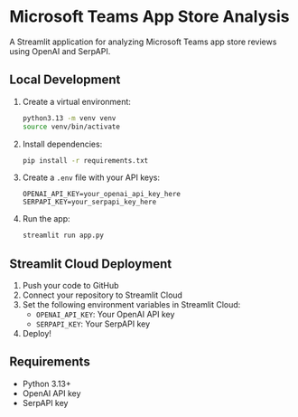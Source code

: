 # Microsoft Teams App Store Analysis

A Streamlit application for analyzing Microsoft Teams app store reviews using OpenAI and SerpAPI.

## Local Development

1. Create a virtual environment:
   ```bash
   python3.13 -m venv venv
   source venv/bin/activate
   ```

2. Install dependencies:
   ```bash
   pip install -r requirements.txt
   ```

3. Create a `.env` file with your API keys:
   ```
   OPENAI_API_KEY=your_openai_api_key_here
   SERPAPI_KEY=your_serpapi_key_here
   ```

4. Run the app:
   ```bash
   streamlit run app.py
   ```

## Streamlit Cloud Deployment

1. Push your code to GitHub
2. Connect your repository to Streamlit Cloud
3. Set the following environment variables in Streamlit Cloud:
   - `OPENAI_API_KEY`: Your OpenAI API key
   - `SERPAPI_KEY`: Your SerpAPI key
4. Deploy!

## Requirements

- Python 3.13+
- OpenAI API key
- SerpAPI key
